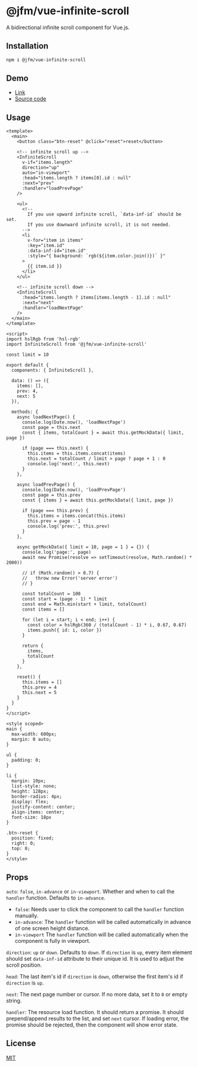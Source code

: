 # @jfm/vue-infinite-scroll
A bidirectional infinite scroll component for Vue.js.

## Installation
```sh
npm i @jfm/vue-infinite-scroll
```

## Demo
- [Link](http://jiangfengming.github.io/vue-infinite-scroll/demo/)
- [Source code](demo-src/App.vue)
  
## Usage
```vue
<template>
  <main>
    <button class="btn-reset" @click="reset">reset</button>

    <!-- infinite scroll up -->
    <InfiniteScroll
      v-if="items.length"
      direction="up"
      auto="in-viewport"
      :head="items.length ? items[0].id : null"
      :next="prev"
      :handler="loadPrevPage"
    />

    <ul>
      <!--
        If you use upward infinite scroll, `data-inf-id` should be set.
        If you use downward infinite scroll, it is not needed.
      -->
      <li
        v-for="item in items"
        :key="item.id"
        :data-inf-id="item.id"
        :style="{ background: `rgb(${item.color.join()})` }"
      >
        {{ item.id }}
      </li>
    </ul>

    <!-- infinite scroll down -->
    <InfiniteScroll
      :head="items.length ? items[items.length - 1].id : null"
      :next="next"
      :handler="loadNextPage"
    />
  </main>
</template>

<script>
import hslRgb from 'hsl-rgb'
import InfiniteScroll from '@jfm/vue-infinite-scroll'

const limit = 10

export default {
  components: { InfiniteScroll },

  data: () => ({
    items: [],
    prev: 4,
    next: 5
  }),

  methods: {
    async loadNextPage() {
      console.log(Date.now(), 'loadNextPage')
      const page = this.next
      const { items, totalCount } = await this.getMockData({ limit, page })

      if (page === this.next) {
        this.items = this.items.concat(items)
        this.next = totalCount / limit > page ? page + 1 : 0
        console.log('next:', this.next)
      }
    },

    async loadPrevPage() {
      console.log(Date.now(), 'loadPrevPage')
      const page = this.prev
      const { items } = await this.getMockData({ limit, page })

      if (page === this.prev) {
        this.items = items.concat(this.items)
        this.prev = page - 1
        console.log('prev:', this.prev)
      }
    },

    async getMockData({ limit = 10, page = 1 } = {}) {
      console.log('page:', page)
      await new Promise(resolve => setTimeout(resolve, Math.random() * 2000))

      // if (Math.random() > 0.7) {
      //   throw new Error('server error')
      // }

      const totalCount = 100
      const start = (page - 1) * limit
      const end = Math.min(start + limit, totalCount)
      const items = []

      for (let i = start; i < end; i++) {
        const color = hslRgb(360 / (totalCount - 1) * i, 0.67, 0.67)
        items.push({ id: i, color })
      }

      return {
        items,
        totalCount
      }
    },

    reset() {
      this.items = []
      this.prev = 4
      this.next = 5
    }
  }
}
</script>

<style scoped>
main {
  max-width: 600px;
  margin: 0 auto;
}

ul {
  padding: 0;
}

li {
  margin: 10px;
  list-style: none;
  height: 128px;
  border-radius: 4px;
  display: flex;
  justify-content: center;
  align-items: center;
  font-size: 18px
}

.btn-reset {
  position: fixed;
  right: 0;
  top: 0;
}
</style>
```

## Props
`auto`: `false`, `in-advance` or `in-viewport`. Whether and when to call the `handler` function.
  Defaults to `in-advance`.
  - `false`: Needs user to click the component to call the `handler` function manually.
  - `in-advance`: The `handler` function will be called automatically in advance of one screen height distance.
  - `in-viewport` The `handler` function will be called automatically when the component is fully in viewport.
  
`direction`: `up` or `down`. Defaults to `down`.
  If `direction` is `up`, every item element should set `data-inf-id` attribute to their unique id.
  It is used to adjust the scroll position.

`head`: The last item's id if `direction` is `down`, otherwise the first item's id if `direction` is `up`.

`next`: The next page number or cursor. If no more data, set it to `0` or empty string.

`handler`: The resource load function. It should return a promise. It should prepend/append results to the list,
  and set `next` cursor. If loading error, the promise should be rejected, then the component will show error state.

## License
[MIT](LICENSE)
